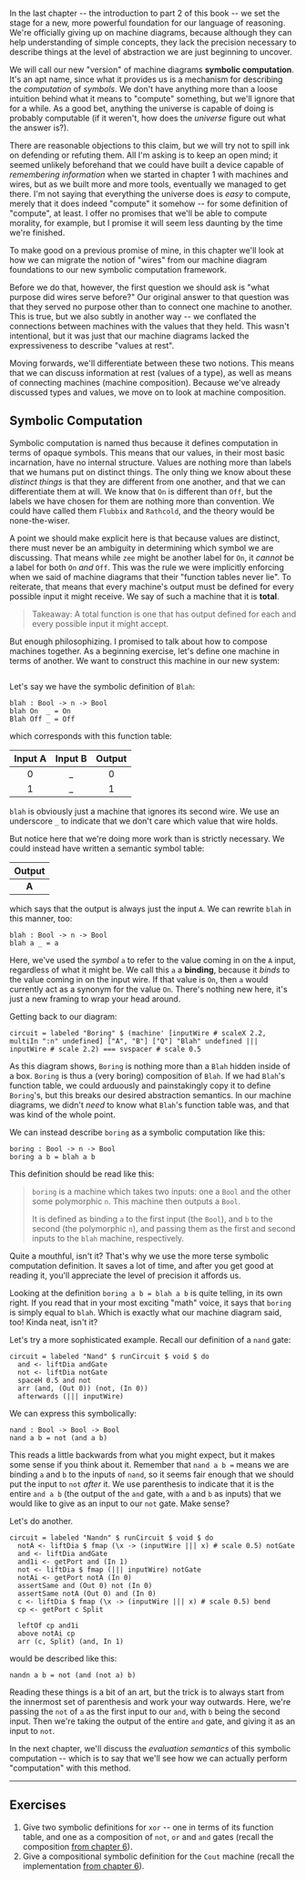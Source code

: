 In the last chapter -- the introduction to part 2 of this book -- we set the
stage for a new, more powerful foundation for our language of reasoning. We're
officially giving up on machine diagrams, because although they can help
understanding of simple concepts, they lack the precision necessary to describe
things at the level of abstraction we are just beginning to uncover.

We will call our new "version" of machine diagrams **symbolic computation**.
It's an apt name, since what it provides us is a mechanism for describing the
*computation* of *symbols*. We don't have anything more than a loose intuition
behind what it means to "compute" something, but we'll ignore that for a while.
As a good bet, anything the universe is capable of doing is probably computable
(if it weren't, how does the *universe* figure out what the answer is?).

There are reasonable objections to this claim, but we will try not to spill ink
on defending or refuting them. All I'm asking is to keep an open mind; it seemed
unlikely beforehand that we could have built a device capable of *remembering
information* when we started in chapter 1 with machines and wires, but as we
built more and more tools, eventually we managed to get there. I'm not saying
that everything the universe does is *easy* to compute, merely that it does
indeed "compute" it somehow -- for some definition of "compute", at least. I
offer no promises that we'll be able to compute morality, for example, but I
promise it will seem less daunting by the time we're finished.

To make good on a previous promise of mine, in this chapter we'll look at how we
can migrate the notion of "wires" from our machine diagram foundations to our
new symbolic computation framework.

Before we do that, however, the first question we should ask is "what purpose
did wires serve before?" Our original answer to that question was that they
served no purpose other than to connect one machine to another. This is true,
but we also subtly in another way -- we conflated the connections between
machines with the values that they held. This wasn't intentional, but it was
just that our machine diagrams lacked the expressiveness to describe "values at
rest".

Moving forwards, we'll differentiate between these two notions. This means that
we can discuss information at rest (values of a type), as well as means of
connecting machines (machine composition). Because we've already discussed types
and values, we move on to look at machine composition.



## Symbolic Computation

Symbolic computation is named thus because it defines computation in terms of
opaque symbols. This means that our values, in their most basic incarnation,
have no internal structure. Values are nothing more than labels that we humans
put on distinct things. The only thing we know about these *distinct things* is
that they are different from one another, and that we can differentiate them at
will. We know that `On` is different than `Off`, but the labels we have chosen
for them are nothing more than convention. We could have called them `Flubbix`
and `Rathcold`, and the theory would be none-the-wiser.

A point we should make explicit here is that because values are distinct, there
must never be an ambiguity in determining which symbol we are discussing. That
means while `zee` might be another label for `On`, it *cannot* be a label for
both `On` *and* `Off`. This was the rule we were implicitly enforcing when we
said of machine diagrams that their "function tables never lie". To reiterate,
that means that every machine's output must be defined for every possible input
it might receive. We say of such a machine that it is **total**.

> Takeaway: A total function is one that has output defined for each and every
> possible input it might accept.

But enough philosophizing. I promised to talk about how to compose machines
together. As a beginning exercise, let's define one machine in terms of another.
We want to construct this machine in our new system:

```{#compose}
```

Let's say we have the symbolic definition of `Blah`:

```
blah : Bool -> n -> Bool
blah On  _ = On
Blah Off _ = Off
```

which corresponds with this function table:

| Input A | Input B | Output |
|:-------:|:-------:|:------:|
| 0       | _       | 0      |
| 1       | _       | 1      |

`blah` is obviously just a machine that ignores its second wire. We use an
underscore `_` to indicate that we don't care which value that wire holds.

But notice here that we're doing more work than is strictly necessary. We could
instead have written a semantic symbol table:

| Output |
|:------:|
| **A**  |

which says that the output is always just the input `A`. We can rewrite `blah`
in this manner, too:

```
blah : Bool -> n -> Bool
blah a _ = a
```

Here, we've used the *symbol* `a` to refer to the value coming in on the `A`
input, regardless of what it might be. We call this `a` a **binding**, because
it *binds* to the value coming in on the input wire. If that value is `On`, then
`a` would currently act as a synonym for the value `On`. There's nothing new
here, it's just a new framing to wrap your head around.

Getting back to our diagram:

```{#compose}
circuit = labeled "Boring" $ (machine' [inputWire # scaleX 2.2, multiIn ":n" undefined] ["A", "B"] ["Q"] "Blah" undefined ||| inputWire # scale 2.2) === svspacer # scale 0.5
```

As this diagram shows, `Boring` is nothing more than a `Blah` hidden inside of a
box. `Boring` is thus a (very boring) composition of `Blah`. If we had `Blah`'s
function table, we could arduously and painstakingly copy it to define
`Boring`'s, but this breaks our desired abstraction semantics. In our machine
diagrams, we didn't *need* to know what `Blah`'s function table was, and that
was kind of the whole point.

We can instead describe `boring` as a symbolic computation like this:

```
boring : Bool -> n -> Bool
boring a b = blah a b
```

This definition should be read like this:

> `boring` is a machine which takes two inputs: one a `Bool` and the other some
> polymorphic `n`. This machine then outputs a `Bool`.
>
> It is defined as binding `a` to the first input (the `Bool`), and `b` to the
> second (the polymorphic `n`), and passing them as the first and second inputs
> to the `blah` machine, respectively.

Quite a mouthful, isn't it? That's why we use the more terse symbolic
computation definition. It saves a lot of time, and after you get good at
reading it, you'll appreciate the level of precision it affords us.

Looking at the definition `boring a b = blah a b` is quite telling, in its own
right. If you read that in your most exciting "math" voice, it says that
`boring` is simply equal to `blah`. Which is exactly what our machine diagram
said, too! Kinda neat, isn't it?

Let's try a more sophisticated example. Recall our definition of a `nand` gate:

``` {#and_not_labeled}
circuit = labeled "Nand" $ runCircuit $ void $ do
  and <- liftDia andGate
  not <- liftDia notGate
  spaceH 0.5 and not
  arr (and, (Out 0)) (not, (In 0))
  afterwards (||| inputWire)
```

We can express this symbolically:

```
nand : Bool -> Bool -> Bool
nand a b = not (and a b)
```

This reads a little backwards from what you might expect, but it makes some
sense if you think about it. Remember that `nand a b =` means we are binding `a`
and `b` to the inputs of `nand`, so it seems fair enough that we should put the
input to `not` *after* it. We use parenthesis to indicate that it is the entire
`and a b` (the output of the `and` gate, with `a` and `b` as inputs) that we
would like to give as an input to our `not` gate. Make sense?

Let's do another.

``` {#not_and_not}
circuit = labeled "Nandn" $ runCircuit $ void $ do
  notA <- liftDia $ fmap (\x -> (inputWire ||| x) # scale 0.5) notGate
  and <- liftDia andGate
  and1i <- getPort and (In 1)
  not <- liftDia $ fmap (||| inputWire) notGate
  notAi <- getPort notA (In 0)
  assertSame and (Out 0) not (In 0)
  assertSame notA (Out 0) and (In 0)
  c <- liftDia $ fmap (\x -> (inputWire ||| x) # scale 0.5) bend
  cp <- getPort c Split

  leftOf cp and1i
  above notAi cp
  arr (c, Split) (and, In 1)
```

would be described like this:

```
nandn a b = not (and (not a) b)
```

Reading these things is a bit of an art, but the trick is to always start from
the innermost set of parenthesis and work your way outwards. Here, we're passing
the `not` of `a` as the first input to our `and`, with `b` being the second
input. Then we're taking the output of the entire `and` gate, and giving it as
an input to `not`.

In the next chapter, we'll discuss the *evaluation semantics* of this symbolic
computation -- which is to say that we'll see how we can actually perform
"computation" with this method.

---

## Exercises

1) Give two symbolic definitions for `xor` -- one in terms of its function
   table, and one as a composition of `not`, `or` and `and` gates (recall the
   composition [from chapter 6](/book/arithmetic)).
2) Give a compositional symbolic definition for the `Cout` machine (recall the
   implementation [from chapter 6](/book/arithmetic)).

